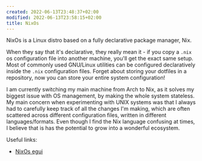 ```yaml
---
created: 2022-06-13T23:48:37+02:00
modified: 2022-06-13T23:58:15+02:00
title: NixOs
---
```


NixOs is a Linux distro based on a fully declarative package manager, Nix.

When they say that it's declarative, they really mean it - if you copy a `.nix` os configuration file into another machine, you'll get the exact same setup. Most of commonly used GNU/Linux utilities can be configured declaratively inside the `.nix` configuration files. Forget about storing your dotfiles in a repository, now you can store your entire system configuration!

I am currently switching my main machine from Arch to Nix, as it solves my biggest issue with OS management, by making the whole system stateless. My main concern when experimenting with UNIX systems was that I always had to carefully keep track of all the changes I'm making, which are often scattered across different configuration files, written in different languages/formats. Even though I find the Nix language confusing at times, I believe that is has the potential to grow into a wonderful ecosystem.

Useful links:
- [NixOs egui](https://scvalex.net/posts/63/)
